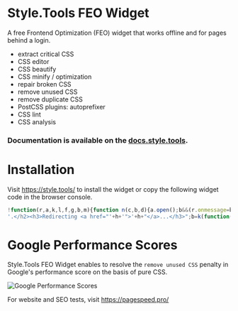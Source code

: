 # Style.Tools FEO Widget

A free Frontend Optimization (FEO) widget that works offline and for pages behind a login.

- extract critical CSS
- CSS editor
- CSS beautify
- CSS minify / optimization
- repair broken CSS
- remove unused CSS
- remove duplicate CSS
- PostCSS plugins: autoprefixer
- CSS lint
- CSS analysis

### Documentation is available on the [docs.style.tools](https://docs.style.tools/).

# Installation

Visit https://style.tools/ to install the widget or copy the following widget code in the browser console. 

```javascript
!function(r,a,k,l,f,g,b,m){function n(c,b,d){a.open();b&&(r.onmessage=b);d&&a.addEventListener("securitypolicyviolation",d);a.write(c);a.close()}f="https://style.tools/";g="Style.Tools";var c=a.createElement("script");c.src=f+"x.js";c.onerror=function(){function p(d){if(c=d?d.violatedDirective:0){if("script-src"==c||m)return;m=1;b&&l(b)}if(!q){var h=f+"#"+a.location;a.getElementById("e").innerHTML='<h2 style="color:red;">'+g+(c?' blocked by CSP <font color="blue">'+c+"</font>":" failed to load")+
'.</h2><h3>Redirecting <a href="'+h+'">'+h+"</a>...</h3>";b=k(function(){a.location.href=h},3E3)}}var q;n("<h2>Loading "+g+" via Service Worker...</h2><iframe src="+f+'go height=50></iframe><p id="e"></p>',function(a){q=1;b&&l(b);n("<script>"+a.data+"\x3c/script>")},p);b=k(p,2E3)};a.head.appendChild(c)}(window,document,setTimeout,clearTimeout);
```

# Google Performance Scores

Style.Tools FEO Widget enables to resolve the `remove unused CSS` penalty in Google's performance score on the basis of pure CSS.

![Google Performance Scores](https://style.tools/google-measure-scores.png)

For website and SEO tests, visit https://pagespeed.pro/
